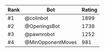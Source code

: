 Rank|Bot|Rating
---|---|---
#1|@colinbot|1899
#2|@OpeningsBot|1738
#3|@pawnrobot|1252
#4|@MinOpponentMoves|981
